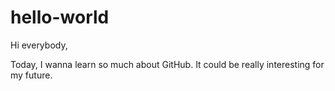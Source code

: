 # hello-world

Hi everybody,

Today, I wanna learn so much about GitHub. It could be really interesting for my future.
